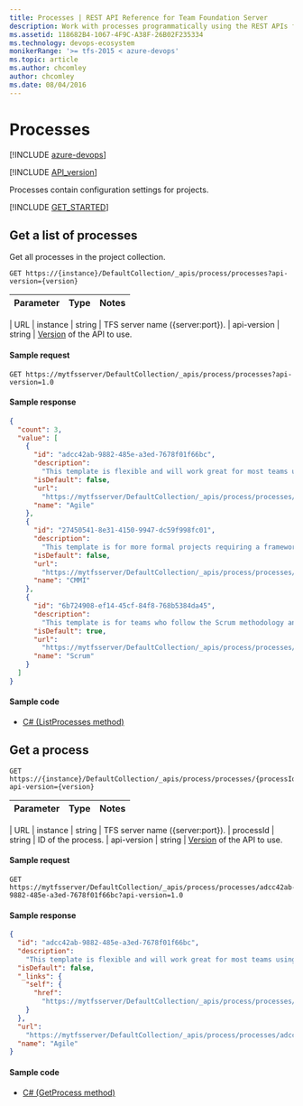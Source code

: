 ```yaml
---
title: Processes | REST API Reference for Team Foundation Server
description: Work with processes programmatically using the REST APIs for Team Foundation Server.
ms.assetid: 118682B4-1067-4F9C-A38F-26B02F235334
ms.technology: devops-ecosystem
monikerRange: '>= tfs-2015 < azure-devops'
ms.topic: article
ms.author: chcomley
author: chcomley
ms.date: 08/04/2016
---
```


# Processes

[!INCLUDE [azure-devops](../_data/azure-devops-message.md)]

[!INCLUDE [API_version](../_data/version.md)]

Processes contain configuration settings for projects.

[!INCLUDE [GET_STARTED](../_data/get-started.md)]

## Get a list of processes

<a name="getalistofprocesses" />
<a id="GetProcesses"></a>

Get all processes in the project collection.

```no-highlight
GET https://{instance}/DefaultCollection/_apis/process/processes?api-version={version}
```

| Parameter | Type | Notes |
| :-------- | :--- | :---- |


| URL
| instance | string | TFS server name ({server:port}).
| api-version | string | [Version](../../concepts/rest-api-versioning.md) of the API to use.

#### Sample request

```
GET https://mytfsserver/DefaultCollection/_apis/process/processes?api-version=1.0
```

#### Sample response

```json
{
  "count": 3,
  "value": [
    {
      "id": "adcc42ab-9882-485e-a3ed-7678f01f66bc",
      "description":
        "This template is flexible and will work great for most teams using Agile planning methods, including those practicing Scrum.",
      "isDefault": false,
      "url":
        "https://mytfsserver/DefaultCollection/_apis/process/processes/adcc42ab-9882-485e-a3ed-7678f01f66bc",
      "name": "Agile"
    },
    {
      "id": "27450541-8e31-4150-9947-dc59f998fc01",
      "description":
        "This template is for more formal projects requiring a framework for process improvement and an auditable record of decisions.",
      "isDefault": false,
      "url":
        "https://mytfsserver/DefaultCollection/_apis/process/processes/27450541-8e31-4150-9947-dc59f998fc01",
      "name": "CMMI"
    },
    {
      "id": "6b724908-ef14-45cf-84f8-768b5384da45",
      "description":
        "This template is for teams who follow the Scrum methodology and use Scrum terminology.",
      "isDefault": true,
      "url":
        "https://mytfsserver/DefaultCollection/_apis/process/processes/6b724908-ef14-45cf-84f8-768b5384da45",
      "name": "Scrum"
    }
  ]
}
```

#### Sample code

* [C# (ListProcesses method)](https://github.com/microsoft/azure-devops-dotnet-samples/blob/master/ClientLibrary/Samples/ProjectsAndTeams/ProcessesSample.cs#L13)

## Get a process

<a id="GetProcess"></a>

```no-highlight
GET https://{instance}/DefaultCollection/_apis/process/processes/{processId}?api-version={version}
```

| Parameter | Type | Notes |
| :-------- | :--- | :---- |


| URL
| instance | string | TFS server name ({server:port}).
| processId | string | ID of the process.
| api-version | string | [Version](../../concepts/rest-api-versioning.md) of the API to use.

#### Sample request

```
GET https://mytfsserver/DefaultCollection/_apis/process/processes/adcc42ab-9882-485e-a3ed-7678f01f66bc?api-version=1.0
```

#### Sample response

```json
{
  "id": "adcc42ab-9882-485e-a3ed-7678f01f66bc",
  "description":
    "This template is flexible and will work great for most teams using Agile planning methods, including those practicing Scrum.",
  "isDefault": false,
  "_links": {
    "self": {
      "href":
        "https://mytfsserver/DefaultCollection/_apis/process/processes/adcc42ab-9882-485e-a3ed-7678f01f66bc"
    }
  },
  "url":
    "https://mytfsserver/DefaultCollection/_apis/process/processes/adcc42ab-9882-485e-a3ed-7678f01f66bc",
  "name": "Agile"
}
```

#### Sample code

* [C# (GetProcess method)](https://github.com/microsoft/azure-devops-dotnet-samples/blob/master/ClientLibrary/Samples/ProjectsAndTeams/ProcessesSample.cs#L29)
